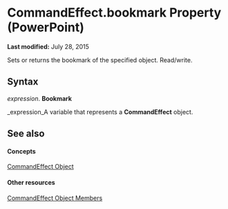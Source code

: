 
# CommandEffect.bookmark Property (PowerPoint)

 **Last modified:** July 28, 2015

Sets or returns the bookmark of the specified object. Read/write.

## Syntax

 _expression_. **Bookmark**

 _expression_A variable that represents a  **CommandEffect** object.


## See also


#### Concepts


 [CommandEffect Object](2ae803e4-1c94-46d0-45ac-38a62dc15b00.md)
#### Other resources


 [CommandEffect Object Members](286951b6-7632-de87-ecb8-847dc3b05758.md)
